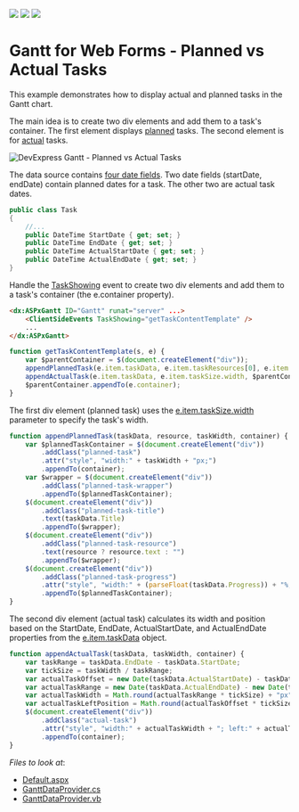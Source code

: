 <!-- default badges list -->
![](https://img.shields.io/endpoint?url=https://codecentral.devexpress.com/api/v1/VersionRange/412034304/21.1.3%2B)
[![](https://img.shields.io/badge/Open_in_DevExpress_Support_Center-FF7200?style=flat-square&logo=DevExpress&logoColor=white)](https://supportcenter.devexpress.com/ticket/details/T1033229)
[![](https://img.shields.io/badge/📖_How_to_use_DevExpress_Examples-e9f6fc?style=flat-square)](https://docs.devexpress.com/GeneralInformation/403183)
<!-- default badges end -->
# Gantt for Web Forms - Planned vs Actual Tasks  

This example demonstrates how to display actual and planned tasks in the Gantt chart.

The main idea is to create two div elements and add them to a task's container. The first element displays [planned](./CS/DXWebApplication1/Default.aspx#L21) tasks. The second element is for [actual](./CS/DXWebApplication1/Default.aspx#L45) tasks.

![DevExpress Gantt - Planned vs Actual Tasks](~/images/images/gantt-planned-actual-tasks.png)

The data source contains [four date fields](./CS/DXWebApplication1/App_Data/GanttDataProvider.cs). Two date fields (startDate, endDate) contain planned dates for a task. The other two are actual task dates.

```csharp
public class Task
{
    //...
    public DateTime StartDate { get; set; }
    public DateTime EndDate { get; set; }
    public DateTime ActualStartDate { get; set; }
    public DateTime ActualEndDate { get; set; }
}
```

Handle the [TaskShowing](https://docs.devexpress.com/AspNet/js-ASPxClientGantt.TaskShowing) event to create two div elements and add them to a task's container (the e.container property).

```aspx
<dx:ASPxGantt ID="Gantt" runat="server" ...>
    <ClientSideEvents TaskShowing="getTaskContentTemplate" />
    ...
</dx:ASPxGantt>
```

```js
function getTaskContentTemplate(s, e) {
    var $parentContainer = $(document.createElement("div"));
    appendPlannedTask(e.item.taskData, e.item.taskResources[0], e.item.taskSize.width, $parentContainer);
    appendActualTask(e.item.taskData, e.item.taskSize.width, $parentContainer);
    $parentContainer.appendTo(e.container);
}
```

The first div element (planned task) uses the [e.item.taskSize.width](https://docs.devexpress.com/AspNet/js-ASPxClientGanttTaskShowingEventArgs.item) parameter to specify the task's width.

```js
function appendPlannedTask(taskData, resource, taskWidth, container) {
    var $plannedTaskContainer = $(document.createElement("div"))
        .addClass("planned-task")
        .attr("style", "width:" + taskWidth + "px;")
        .appendTo(container);
    var $wrapper = $(document.createElement("div"))
        .addClass("planned-task-wrapper")
        .appendTo($plannedTaskContainer);
    $(document.createElement("div"))
        .addClass("planned-task-title")
        .text(taskData.Title)
        .appendTo($wrapper);
    $(document.createElement("div"))
        .addClass("planned-task-resource")
        .text(resource ? resource.text : "")
        .appendTo($wrapper);
    $(document.createElement("div"))
        .addClass("planned-task-progress")
        .attr("style", "width:" + (parseFloat(taskData.Progress)) + "%;")
        .appendTo($plannedTaskContainer);
}
```

The second div element (actual task) calculates its width and position based on the StartDate, EndDate, ActualStartDate, and ActualEndDate properties from the [e.item.taskData](https://docs.devexpress.com/AspNet/js-ASPxClientGanttTaskShowingEventArgs.item) object. 

```js
function appendActualTask(taskData, taskWidth, container) {
    var taskRange = taskData.EndDate - taskData.StartDate;
    var tickSize = taskWidth / taskRange;
    var actualTaskOffset = new Date(taskData.ActualStartDate) - taskData.StartDate;
    var actualTaskRange = new Date(taskData.ActualEndDate) - new Date(taskData.ActualStartDate);
    var actualTaskWidth = Math.round(actualTaskRange * tickSize) + "px";
    var actualTaskLeftPosition = Math.round(actualTaskOffset * tickSize) + "px";
    $(document.createElement("div"))
        .addClass("actual-task")
        .attr("style", "width:" + actualTaskWidth + "; left:" + actualTaskLeftPosition)
        .appendTo(container);
}
```

<!-- default file list -->
*Files to look at*:

* [Default.aspx](./CS/DXWebApplication1/Default.aspx)
* [GanttDataProvider.cs](./CS/DXWebApplication1/App_Data/GanttDataProvider.cs)
* [GanttDataProvider.vb](./VB/DXWebApplication1/App_Data/GanttDataProvider.vb)
<!-- default file list end -->
